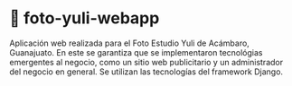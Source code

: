 ﻿# 📸 foto-yuli-webapp

Aplicación web realizada para el Foto Estudio Yuli de Acámbaro, Guanajuato.
En este se garantiza que se implementaron tecnológias emergentes al negocio, como un sitio web publicitario y un administrador del negocio en general.
Se utilizan las tecnologías del framework Django.
